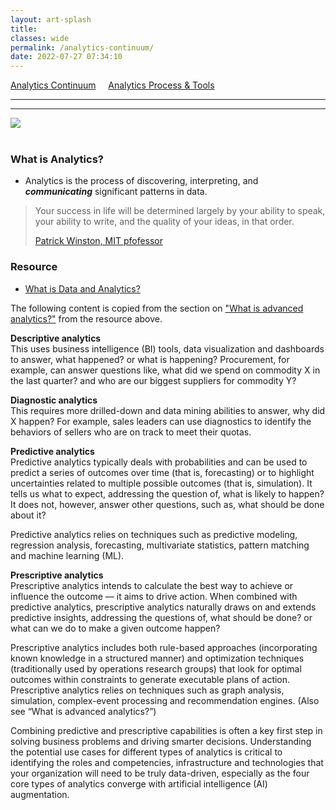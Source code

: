```yaml
---
layout: art-splash
title:
classes: wide
permalink: /analytics-continuum/
date: 2022-07-27 07:34:10
---
```

<a href="../analytics-continuum">Analytics Continuum</a> &nbsp; &nbsp; <a href="../analytics-process">Analytics Process & Tools</a>
<hr />
<hr />
<div class="google-maps">
   <!-- Image Map Generated by http://www.image-map.net/ -->
   <img  src="../assets/img/analytics-continuum.png" usemap="#image-map">

   <map name="image-map">
      <!-- <area target="" alt="Ingest" title="Ingest" href="../ingest" coords="310,165,15" shape="circle"> -->
   </map>
</div>
<br />

### What is Analytics?

* Analytics is the process of discovering, interpreting, and ***communicating*** significant patterns in data.

> Your success in life will be determined largely by your ability to speak, your ability to write, and the quality of your ideas, in that order.
>
> [Patrick Winston, MIT pfofessor](https://www.inc.com/justin-bariso/emotional-intelligence-mit-patrick-winston-how-to-communicate-effectively-how-to-write.html)

### Resource

* [What is Data and Analytics?](https://www.gartner.com/en/topics/data-and-analytics)

The following content is copied from the section on ["What is advanced analytics?"](https://www.gartner.com/en/topics/data-and-analytics#q7) from the resource above.

**Descriptive analytics**<br />
This uses business intelligence (BI) tools, data visualization and dashboards to answer, what happened? or what is happening? Procurement, for example, can answer questions like, what did we spend on commodity X in the last quarter? and who are our biggest suppliers for commodity Y?

**Diagnostic analytics**<br />
This requires more drilled-down and data mining abilities to answer, why did X happen? For example, sales leaders can use diagnostics to identify the behaviors of sellers who are on track to meet their quotas.

**Predictive analytics**<br />
Predictive analytics typically deals with probabilities and can be used to predict a series of outcomes over time (that is, forecasting) or to highlight uncertainties related to multiple possible outcomes (that is, simulation). It tells us what to expect, addressing the question of, what is likely to happen? It does not, however, answer other questions, such as, what should be done about it?

Predictive analytics relies on techniques such as predictive modeling, regression analysis, forecasting, multivariate statistics, pattern matching and machine learning (ML).

**Prescriptive analytics**<br />
Prescriptive analytics intends to calculate the best way to achieve or influence the outcome — it aims to drive action. When combined with predictive analytics, prescriptive analytics naturally draws on and extends predictive insights, addressing the questions of, what should be done? or what can we do to make a given outcome happen? 

Prescriptive analytics includes both rule-based approaches (incorporating known knowledge in a structured manner) and optimization techniques (traditionally used by operations research groups) that look for optimal outcomes within constraints to generate executable plans of action. Prescriptive analytics relies on techniques such as graph analysis, simulation, complex-event processing and recommendation engines. (Also see “What is advanced analytics?”)

Combining predictive and prescriptive capabilities is often a key first step in solving business problems and driving smarter decisions. Understanding the potential use cases for different types of analytics is critical to identifying the roles and competencies, infrastructure and technologies that your organization will need to be truly data-driven, especially as the four core types of analytics converge with artificial intelligence (AI) augmentation.
